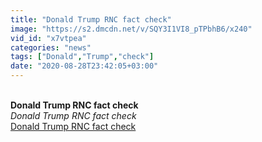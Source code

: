 ```yaml
---
title: "Donald Trump RNC fact check"
image: "https://s2.dmcdn.net/v/SQY3I1VI8_pTPbhB6/x240"
vid_id: "x7vtpea"
categories: "news"
tags: ["Donald","Trump","check"]
date: "2020-08-28T23:42:05+03:00"
---
```

<br><b>Donald Trump RNC fact check</b><br> <i>Donald Trump RNC fact check</i><br> <u>Donald Trump RNC fact check</u>
